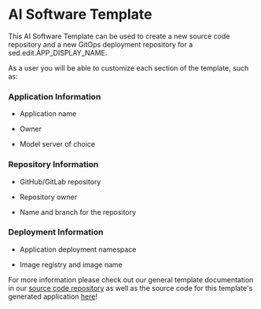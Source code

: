 # AI Software Template

This AI Software Template can be used to create a new source code repository and a new GitOps deployment repository for a sed.edit.APP_DISPLAY_NAME.

As a user you will be able to customize each section of the template, such as:

### **Application Information**

- Application name

- Owner

- Model server of choice

### **Repository Information**

- GitHub/GitLab repository

- Repository owner

- Name and branch for the repository

### **Deployment Information**

- Application deployment namespace

- Image registry and image name

For more information please check out our general template documentation in our [source code repository](https://github.com/redhat-ai-dev/ai-lab-template-experiment) as well as the source code for this template's generated application [here](sed.edit.TEMPLATE_SOURCE_URL)!